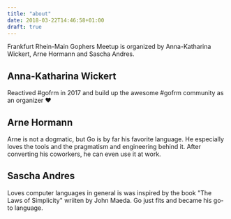 ```yaml
---
title: "about"
date: 2018-03-22T14:46:58+01:00
draft: true
---
```


Frankfurt Rhein-Main Gophers Meetup is organized by Anna-Katharina Wickert, Arne Hormann and Sascha Andres.

## Anna-Katharina Wickert

Reactived #gofrm in 2017 and build up the awesome #gofrm community as an organizer ❤

## Arne Hormann

Arne is not a dogmatic, but Go is by far his favorite language. He especially loves the tools and the pragmatism and engineering behind it. After converting his coworkers, he can even use it at work.

## Sascha Andres

Loves computer languages in general is was inspired by the book "The Laws of Simplicity" wriiten by John Maeda. Go just fits and became his go-to language.